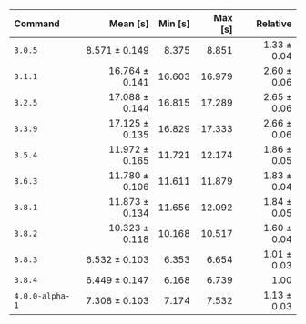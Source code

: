 | Command | Mean [s] | Min [s] | Max [s] | Relative |
|:---|---:|---:|---:|---:|
| `3.0.5` | 8.571 ± 0.149 | 8.375 | 8.851 | 1.33 ± 0.04 |
| `3.1.1` | 16.764 ± 0.141 | 16.603 | 16.979 | 2.60 ± 0.06 |
| `3.2.5` | 17.088 ± 0.144 | 16.815 | 17.289 | 2.65 ± 0.06 |
| `3.3.9` | 17.125 ± 0.135 | 16.829 | 17.333 | 2.66 ± 0.06 |
| `3.5.4` | 11.972 ± 0.165 | 11.721 | 12.174 | 1.86 ± 0.05 |
| `3.6.3` | 11.780 ± 0.106 | 11.611 | 11.879 | 1.83 ± 0.04 |
| `3.8.1` | 11.873 ± 0.134 | 11.656 | 12.092 | 1.84 ± 0.05 |
| `3.8.2` | 10.323 ± 0.118 | 10.168 | 10.517 | 1.60 ± 0.04 |
| `3.8.3` | 6.532 ± 0.103 | 6.353 | 6.654 | 1.01 ± 0.03 |
| `3.8.4` | 6.449 ± 0.147 | 6.168 | 6.739 | 1.00 |
| `4.0.0-alpha-1` | 7.308 ± 0.103 | 7.174 | 7.532 | 1.13 ± 0.03 |

